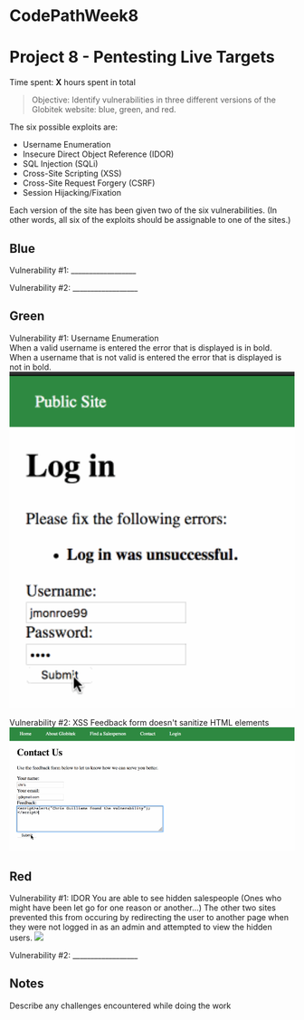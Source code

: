# CodePathWeek8
# Project 8 - Pentesting Live Targets

Time spent: **X** hours spent in total

> Objective: Identify vulnerabilities in three different versions of the Globitek website: blue, green, and red.

The six possible exploits are:
* Username Enumeration
* Insecure Direct Object Reference (IDOR)
* SQL Injection (SQLi)
* Cross-Site Scripting (XSS)
* Cross-Site Request Forgery (CSRF)
* Session Hijacking/Fixation

Each version of the site has been given two of the six vulnerabilities. (In other words, all six of the exploits should be assignable to one of the sites.)

## Blue

Vulnerability #1: __________________

Vulnerability #2: __________________


## Green

Vulnerability #1: Username Enumeration <br>
When a valid username is entered the error that is displayed is in bold. When a username that is not valid is entered the error that is displayed is not in bold.
<img src="GreenVulnerability1.gif" width=800>

Vulnerability #2: XSS 
Feedback form doesn't sanitize HTML elements
<img src="GreenVulnerability2.gif" width=800>


## Red

Vulnerability #1: IDOR
You are able to see hidden salespeople (Ones who might have been let go for one reason or another...)
The other two sites prevented this from occuring by redirecting the user to another page when they were not logged in as an admin and attempted to view the hidden users.
<img src='RedVulnerability1' width=800>

Vulnerability #2: __________________


## Notes

Describe any challenges encountered while doing the work

